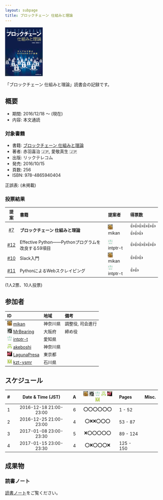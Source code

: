 ```yaml
---
layout: subpage
title: ブロックチェーン 仕組みと理論
---
```


[![ブロックチェーン 仕組みと理論](/images/cover-blockchain.png)](http://www.ric.co.jp/book/contents/book_1040.html)

「ブロックチェーン 仕組みと理論」読書会の記録です。

## 概要

* 期間: 2016/12/18 ～ (現在)
* 内容: 本文通読

### 対象書籍

* 書籍: [ブロックチェーン 仕組みと理論](http://www.ric.co.jp/book/contents/book_1040.html)
* 著者: 赤羽喜治 :jp:, 愛敬真生 :jp:
* 出版: リックテレコム
* 発売: 2016/10/15
* 頁数: 256
* ISBN: 978-4865940404

正誤表: (未掲載)

### 投票結果

| 提案                                                    | 書籍                            | 提案者                                      | 得票数             |
|:-------------------------------------------------------:|:-------------------------------|:--------------------------------------------|:-------------------|
| [#7](https://github.com/aosn/aosn.github.io/issues/7)   | **ブロックチェーン 仕組みと理論** | ![](/images/users/mikan_16.png) mikan |:+1::+1::+1::+1::+1::+1::+1::+1::+1:|
| [#12](https://github.com/aosn/aosn.github.io/issues/12) | Effective Python――Pythonプログラムを改良する59項目 | ![](/images/users/intptr-t_16.png) intptr-t |:+1::+1::+1::+1::+1::+1:|
| [#10](https://github.com/aosn/aosn.github.io/issues/10) | Slack入門                       | ![](/images/users/mikan_16.png) mikan |:+1::+1::+1:|
| [#11](https://github.com/aosn/aosn.github.io/issues/11) | PythonによるWebスクレイピング    | ![](/images/users/intptr-t_16.png) intptr-t |:+1::+1:|

(1人2票、10人投票)

## 参加者

| ID                                                                                     | 地域     | 備考             |
|:---------------------------------------------------------------------------------------|:---------|:-----------------|
| ![](/images/users/mikan_16.png) [mikan](https://github.com/mikan)                      | 神奈川県 | 調整役, 司会進行   |
| ![](/images/users/MrBearing_16.png) [MrBearing](https://github.com/MrBearing)          | 大阪府   | 締め役            |
| ![](/images/users/intptr-t_16.png) [intptr-t](https://github.com/intptr-t)             | 愛知県   |                  |
| ![](/images/users/akeboshi_16.png) [akeboshi](https://github.com/akeboshi)             | 神奈川県 |                  |
| ![](/images/users/LagunaPresa_16.png) [LagunaPresa](https://github.com/LagunaPresa)    | 東京都   |                  |
| ![](/images/users/kzt-ysmr_16.png) [kzt-ysmr](https://github.com/kzt-ysmr)             | 石川県   |                  |

## スケジュール

| # | Date & Time (JST) | A | ![](/images/users/mikan_16.png) ![](/images/users/MrBearing_16.png) ![](/images/users/intptr-t_16.png) ![](/images/users/akeboshi_16.png) ![](/images/users/LagunaPresa_16.png) ![](/images/users/kzt-ysmr_16.png) | Pages | Misc. |
|---:|:----------------------:|:-:|:------------------:|:----------|:--------------------|
|  1 | 2016-12-18 21:00-23:00 | 6 | :o::o::o::o::o::o: | 1 - 52    |                     |
|  2 | 2016-12-25 21:00-23:00 | 4 | :o::x::x::o::o::o: | 53 - 87   |                     |
|  3 | 2017-01-08 23:00-23:30 | 5 | :x::o::o::o::o::o: | 89 - 124  |                     |
|  4 | 2017-01-15 23:00-23:30 | 4 | :o::x::o::o::o::x: | 125 - 150 |                     |

## 成果物

### 読書ノート

[読書ノート](/note/9-blockchain)をご覧ください。
